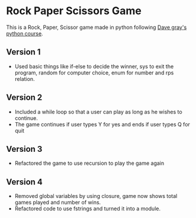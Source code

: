 # Rock Paper Scissors Game

This is a Rock, Paper, Scissor game made in python following [Dave gray's python course](https://youtu.be/H2EJuAcrZYU?si=3USXQc-AyM22Ycce).

## Version 1
- Used basic things like if-else to decide the winner, sys to exit the program, random for computer choice, enum for number and rps relation. 

## Version 2
- Included a while loop so that a user can play as long as he wishes to continue.
- The game continues if user types Y for yes and ends if user types Q for quit 

## Version 3
- Refactored the game to use recursion to play the game again

## Version 4
- Removed global variables by using closure, game now shows total games played and number of wins.
- Refactored code to use fstrings and turned it into a module.